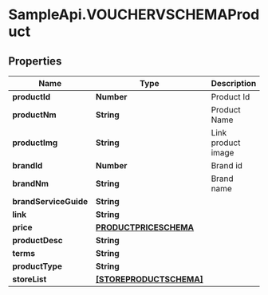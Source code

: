 # SampleApi.VOUCHERVSCHEMAProduct

## Properties

Name | Type | Description | Notes
------------ | ------------- | ------------- | -------------
**productId** | **Number** | Product Id | [optional] 
**productNm** | **String** | Product Name | [optional] 
**productImg** | **String** | Link product image | [optional] 
**brandId** | **Number** | Brand id | [optional] 
**brandNm** | **String** | Brand name | [optional] 
**brandServiceGuide** | **String** |  | [optional] 
**link** | **String** |  | [optional] 
**price** | [**PRODUCTPRICESCHEMA**](PRODUCTPRICESCHEMA.md) |  | [optional] 
**productDesc** | **String** |  | [optional] 
**terms** | **String** |  | [optional] 
**productType** | **String** |  | [optional] 
**storeList** | [**[STOREPRODUCTSCHEMA]**](STOREPRODUCTSCHEMA.md) |  | [optional] 


